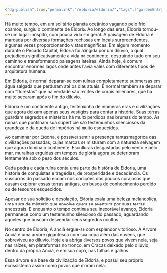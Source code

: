 ```yaml
---
{"dg-publish":true,"permalink":"/eldoria/eldoria/","tags":["gardenEntry"]}
---
```


Há muito tempo, em um solitário planeta oceânico vagando pelo frio cosmos, surgiu o continente de Eldoria. Ao longo das eras, Eldoria tornou-se um lugar inóspito, com pouca vida em geral. A paisagem de Eldoria é marcada por diversas formações rochosas em locais surpreendentes, algumas vezes proporcionando vistas magníficas. Em algum momento durante o Pecado Capital, Eldoria foi atingida por um dilúvio, o qual prejudicou significativamente a vida no continente, destruindo tudo em seu caminho e transformando paisagens inteiras. Ainda hoje, é comum encontrar enormes lagos onde antes havia vales com diferentes tipos de arquitetura humana.

Em Eldoria, é normal deparar-se com ruínas completamente submersas em água salgada que perduram até os dias atuais. É normal também se deparar com "florestas" que na verdade são recifes de corais milenares, que há muito secaram após o fim do diluvio.

Eldoria é um continente antigo, testemunha de inúmeras eras e civilizações que agora deixam apenas seus vestígios para contar a história. Suas terras guardam segredos e mistérios há muito perdidos nas brumas do tempo. As ruínas que pontilham sua superfície são testemunhos silenciosos da grandeza e da queda de impérios há muito esquecidos.

Ao caminhar por Eldoria, é possível sentir a presença fantasmagórica das civilizações passadas, cujas marcas se misturam com a natureza selvagem que agora domina o continente. Esculturas desgastadas pelo vento e pelo mar, muralhas erguidas em tempos de glória agora se deterioram lentamente sob o peso dos séculos.

Cada pedra e cada ruína conta uma parte da história de Eldoria, uma história de conquistas e tragédias, de prosperidade e decadência. Os sussurros do passado ecoam nos corações dos poucos corajosos que ousam explorar essas terras antigas, em busca de conhecimento perdido ou de tesouros esquecidos.

Apesar de sua solidão e desolação, Eldoria exala uma beleza melancólica, uma aura de mistério que envolve quem se aventura por suas terras ancestrais. E enquanto o tempo continua seu inexorável avanço, Eldoria permanece como um testemunho silencioso do passado, aguardando aqueles que buscam desvendar seus segredos ocultos.

No centro de Eldoria, A anciã ergue-se com esplendor vitorioso. A Árvore Anciã é uma árvore gigantesca com sua copa além das nuvens, que sobreviveu ao diluvio. Hoje ela abriga diversos povos que vivem nela, seja nas raízes, em plataformas no tronco, em Cracas deixado pelo diluvio, dentro da própria Anciã, e em sua copa, nas folhas e galhos. 

Essa árvore é a base da civilização de Eldoria, e possui seu próprio ecossistema assim como povos que moram nela.
